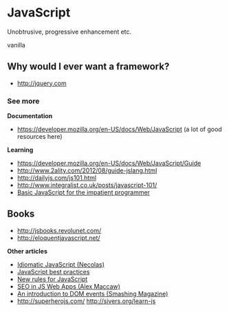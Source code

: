 # JavaScript

Unobtrusive, progressive enhancement etc.

vanilla

## Why would I ever want a framework?

- http://jquery.com

### See more


**Documentation**

- https://developer.mozilla.org/en-US/docs/Web/JavaScript (a lot of good resources here)

**Learning**

- https://developer.mozilla.org/en-US/docs/Web/JavaScript/Guide
- http://www.2ality.com/2012/08/guide-jslang.html
- http://dailyjs.com/js101.html
- http://www.integralist.co.uk/posts/javascript-101/
- [Basic JavaScript for the impatient programmer](http://www.2ality.com/2013/06/basic-javascript.html)

## Books

- http://jsbooks.revolunet.com/
- http://eloquentjavascript.net/

**Other articles**

- [Idiomatic JavaScript (Necolas)](https://github.com/necolas/idiomatic-js)
- [JavaScript best practices](http://www.thinkful.com/learn/javascript-best-practices-1/Summary)
- [New rules for JavaScript](https://speakerdeck.com/getify/new-rules-for-javascript)
- [SEO in JS Web Apps (Alex Maccaw)](http://blog.alexmaccaw.com/seo-in-js-web-apps)
- [An introduction to DOM events (Smashing Magazine)](http://coding.smashingmagazine.com/2013/11/12/an-introduction-to-dom-events/)
- http://superherojs.com/
http://sivers.org/learn-js
